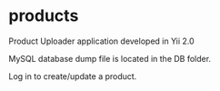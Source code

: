 # products
Product Uploader application developed in Yii 2.0

MySQL database dump file is located in the DB folder.

Log in to create/update a product.
